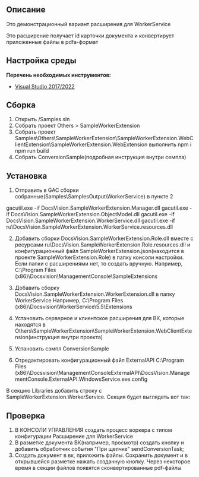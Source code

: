 ## Описание
Это демонстрационный вариант расширения для WorkerService

Это расширение получает id карточки документа и конвертирует приложенные файлы в pdfa-формат

## Настройка среды

**Перечень необходимых инструментов:** 
* [Visual Studio 2017/2022](https://www.visualstudio.com)

## Сборка

1. Открыть /Samples.sln
2. Собрать проект Others > SampleWorkerExtension
3. Собрать проект Samples\Others\SampleWorkerExtension\SampleWorkerExtension.WebClientExtension\SampleWorkerExtension.WebExtension
выполнить 
npm i
npm run build
4. Собрать ConversionSample(подробная инструкция внутри семпла)

## Установка

1. Отправить в GAC сборки собранные(Samples\SamplesOutput\WorkerService) в пункте 2

gacutil.exe -if DocsVision.SampleWorkerExtension.Manager.dll
gacutil.exe -if DocsVision.SampleWorkerExtension.ObjectModel.dll
gacutil.exe -if DocsVision.SampleWorkerExtension.WorkerService.dll
gacutil.exe -if ru\DocsVision.SampleWorkerExtension.WorkerService.resources.dll

2. Добавить сборки DocsVision.SampleWorkerExtension.Role.dll вместе с ресурсами ru\DocsVision.SampleWorkerExtension.Role.resources.dll и конфигурационный файл SampleWorkerExtension.json(находится в проекте SampleWorkerExtension.Role) в папку консоли настройки. 
Если папки с расширениями нет, то создать вручную. Например, C:\Program Files (x86)\Docsvision\ManagementConsole\SampleExtensions

3. Добавить сборку DocsVision.SampleWorkerExtension.WorkerExtension.dll в папку WorkerService
Например, C:\Program Files (x86)\Docsvision\WorkerService\5.5\Extensions

4. Установить серверное и клиентское расширения для ВК, которые находятся в Others\SampleWorkerExtension\SampleWorkerExtension.WebClientExtension(инструкция внутри проекта)

5. Установить сэмпл ConversionSample

6. Отредактировать конфигурационный файл ExternalAPI
C:\Program Files (x86)\Docsvision\ManagementConsoleExternalAPI\DocsVision.ManagementConsole.ExternalAPI.WindowsService.exe.config

В секцию Libraries добавить строку с SampleWorkerExtension.WorkerService. Секция будет выглядеть вот так:
	<Libraries>
      <add Path="DocsVision.BackOffice.ObjectModel, Version=5.5.0.0, Culture=neutral, PublicKeyToken=7148afe997f90519" />
	  <add Path="DocsVision.SampleWorkerExtension.WorkerService, Version=1.0.0.0, Culture=neutral, PublicKeyToken=4a2caa47aa5b6b29" /> 
    </Libraries>

## Проверка

1. В КОНСОЛИ УПРАВЛЕНИЯ создать процесс воркера с типом конфигурации Расширение для WorkerService
2. В разметке документа ВК(например, просмотр) создать кнопку и добавить обработчик события "При щелчке" 
sendConversionTask;
3. Создать документ в вк, приложить файлы. Сохранить документ и в открывшейся разметке нажать созданную кнопку. Через некоторое время в секции файлов появятся сконвертированные pdf-файлы